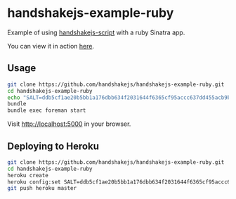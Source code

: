 # handshakejs-example-ruby 

Example of using [handshakejs-script](https://github.com/handshakejs/handshakejs-script) with a ruby Sinatra app.

You can view it in action [here](http://handshake-example-ruby.herokuapp.com/).

## Usage

```bash
git clone https://github.com/handshakejs/handshakejs-example-ruby.git
cd handshakejs-example-ruby
echo "SALT=ddb5cf1ae20b5bb1a176dbb634f2031644f6365cf95accc637dd455acb9bbafb" > .env
bundle
bundle exec foreman start
```

Visit [http://localhost:5000](http://localhost:5000) in your browser.

## Deploying to Heroku

```bash
git clone https://github.com/handshakejs/handshakejs-example-ruby.git
cd handshakejs-example-ruby
heroku create
heroku config:set SALT=ddb5cf1ae20b5bb1a176dbb634f2031644f6365cf95accc637dd455acb9bbafb
git push heroku master
```
